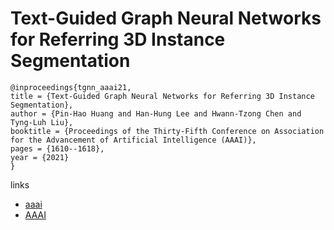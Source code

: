 # Text-Guided Graph Neural Networks for Referring 3D Instance Segmentation

```
@inproceedings{tgnn_aaai21,
title = {Text-Guided Graph Neural Networks for Referring 3D Instance Segmentation},
author = {Pin-Hao Huang and Han-Hung Lee and Hwann-Tzong Chen and Tyng-Luh Liu},
booktitle = {Proceedings of the Thirty-Fifth Conference on Association for the Advancement of Artificial Intelligence (AAAI)},
pages = {1610--1618},
year = {2021}
}
```

links
- [aaai](https://www.aaai.org/AAAI21Papers/AAAI-4433.HuangP.pdf)
- [AAAI](https://ojs.aaai.org/index.php/AAAI/article/view/16253)
